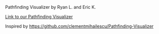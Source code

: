 Pathfinding Visualizer by Ryan L. and Eric K. 

[Link to our Pathfinding Visualizer](https://ericrkuo.github.io/PathfindingVisualizer/)

Inspired by https://github.com/clementmihailescu/Pathfinding-Visualizer
